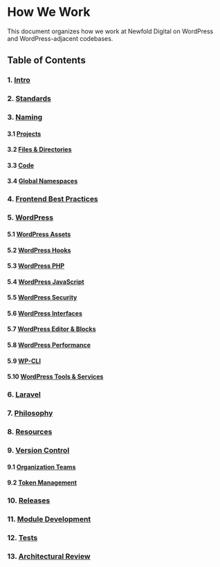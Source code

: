 # How We Work

This document organizes how we work at Newfold Digital on WordPress and WordPress-adjacent codebases.

## Table of Contents

### 1. [Intro](1-intro.md)

### 2. [Standards](2-standards.md)

### 3. [Naming](3-naming.md)

#### 3.1 [Projects](3.1-projects.md)

#### 3.2 [Files & Directories](3.2-files-directories.md)

#### 3.3 [Code](3.3-code.md)

#### 3.4 [Global Namespaces](3.4-global-namespaces.md)

### 4. [Frontend Best Practices](4-frontend-best-practices.md)

### 5. [WordPress](5-wordpress.md)

#### 5.1 [WordPress Assets](5.1-wordpress-assets.md)

#### 5.2 [WordPress Hooks](5.2-wordpress-hooks.md)

#### 5.3 [WordPress PHP](5.3-wordpress-php.md)

#### 5.4 [WordPress JavaScript](5.4-wordpress-js.md)

#### 5.5 [WordPress Security](5.5-wordpress-security.md)

#### 5.6 [WordPress Interfaces](5.6-wordpress-interfaces.md)

#### 5.7 [WordPress Editor & Blocks](5.7-wordpress-editor-and-blocks.md)

#### 5.8 [WordPress Performance](5.8-wordpress-performance.md)

#### 5.9 [WP-CLI](5.9-wp-cli.md)

#### 5.10 [WordPress Tools & Services](5.10-tools-services.md)

### 6. [Laravel](6-laravel.md)

### 7. [Philosophy](7-philosophy.md)

### 8. [Resources](8-resources.md)

### 9. [Version Control](9-version-control.md)

#### 9.1 [Organization Teams](9.1-org-teams.md)

#### 9.2 [Token Management](9.2-tokens.md)
### 10. [Releases](10-releases.md)

### 11. [Module Development](11-module-development.md)

### 12. [Tests](11-tests.md)

### 13. [Architectural Review](13-architectural-review.md)

